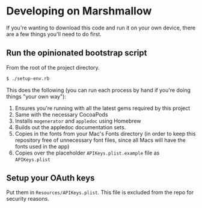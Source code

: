# Developing on Marshmallow

If you're wanting to download this code and run it on your own device, there are a few things you'll need to do first.

## Run the opinionated bootstrap script

From the root of the project directory.

``` bash
$ ./setup-env.rb
```

This does the following (you can run each process by hand if you're doing things "your own way"):

1. Ensures you're running with all the latest gems required by this project
2. Same with the necessary CocoaPods
3. Installs `mogenerator` and `appledoc` using Homebrew
4. Builds out the appledoc documentation sets.
5. Copies in the fonts from your Mac's Fonts directory (in order to keep this repository free of unnecessary font files, since all Macs will have the fonts used in the app)
6. Copies over the placeholder `APIKeys.plist.example` file as `APIKeys.plist`

## Setup your OAuth keys

Put them in `Resources/APIKeys.plist`. This file is excluded from the repo for security reasons.
